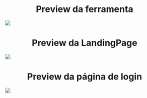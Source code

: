 <h1 align="center">Preview da ferramenta</h1>

 <img src="Site/images/screenshot.png">

<h1 align="center">Preview da LandingPage</h1>
<img src="Site/images/screenshot3.png">

<h1 align="center">Preview da página de login</h1>
<img src="Site/images/screenshot2.jpeg">
 
